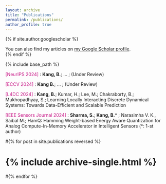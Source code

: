 ```yaml
---
layout: archive
title: "Publications"
permalink: /publications/
author_profile: true
---
```


{% if site.author.googlescholar %}
  <div class="wordwrap">You can also find my articles on <a href="https://scholar.google.com/citations?user=kbqaf1EAAAAJ&hl=en">my Google Scholar profile</a>.</div>
{% endif %}

{% include base_path %}

<span style="color:MediumVioletRed">[NeurIPS 2024] </span> : **Kang, B.**; ... ; (Under Review)

<span style="color:MediumVioletRed">[ECCV 2024] </span> : **Kang B.**; ... ; (Under Review)

<span style="color:MediumVioletRed">[L4DC 2024] </span> : **Kang, B.**; Kumar, H.; Lee, M.; Chakraborty, B.; Mukhopadhyay, S.; Learning Locally Interacting Discrete Dynamical Systems: Towards Data-Efficient and Scalable Prediction

<span style="color:MediumVioletRed">[IEEE Sensors Journal 2024] </span> : **Sharma, S.**; **Kang, B.*** ; Narasimha V. K., Saibal M.; HamQ: Hamming Weight-based Energy Aware Quantization for Analog Compute-In-Memory Accelerator in Intelligent Sensors (*: 1-st author)

#{% for post in site.publications reversed %}
#  {% include archive-single.html %}
#{% endfor %}

